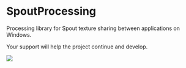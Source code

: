 # SpoutProcessing
Processing library for Spout texture sharing between applications on Windows.

Your support will help the project continue and develop.

[![](https://www.paypalobjects.com/en_AU/i/btn/btn_donate_SM.gif)](https://www.paypal.com/cgi-bin/webscr?cmd=_s-xclick&hosted_button_id=P4P4QJZBT87PJ)  


